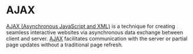 # AJAX
[AJAX (Asynchronous JavaScript and XML)](https://developer.mozilla.org/en-US/docs/AJAX) is a technique for creating seamless interactive websites via asynchronous data exchange between client and server. [AJAX](https://developer.mozilla.org/en-US/docs/AJAX) facilitates communication with the server or partial page updates without a traditional page refresh.